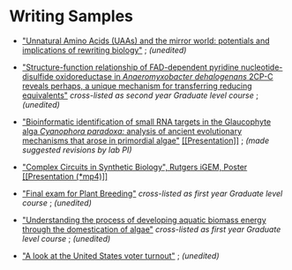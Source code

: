 # Writing Samples

* ["Unnatural Amino Acids (UAAs) and the mirror world: potentials and implications of rewriting biology"](swajid-2011-Issues-In-Biotechnology.pdf) ; _(unedited)_

* ["Structure-function relationship of FAD-dependent pyridine nucleotide-disulfide oxidoreductase in _Anaeromyxobacter dehalogenans_ 2CP-C reveals perhaps, a unique mechanism for transferring reducing equivalents"](swajid-2013-Homology-Modeling-Final.pdf) _cross-listed as second year Graduate level course_ ; _(unedited)_

* ["Bioinformatic identification of small RNA targets in the Glaucophyte alga _Cyanophora paradoxa:_ analysis of ancient evolutionary mechanisms that arose in primordial algae"](swajid-2014-Bioinformatics_identification_of_small_RNA_targets.pdf) [[[Presentation]]](swajid-2014-C_paradoxa_sRNAs_talk.pdf) ; _(made suggested revisions by lab PI)_

* ["Complex Circuits in Synthetic Biology", Rutgers iGEM, Poster](swajid-2011-Complex_Circuits_in_Synthetic_Biology_iGEM_Poster.pdf) [[[Presentation (*mp4)]]](http://2011.igem.org/files/video/Rutgers.mp4)

* ["Final exam for Plant Breeding"](swajid-2010-Final_exam_Plant_Breeding.pdf) _cross-listed as first year Graduate level course_ ; _(unedited)_

* ["Understanding the process of developing aquatic biomass energy through the domestication of algae"](swajid-2010-Final_paper_Plants_for_Bioenergy.pdf) _cross-listed as first year Graduate level course_ ; _(unedited)_

* ["A look at the United States voter turnout"](swajid-2012-American_Government_final_Paper.pdf) ; _(unedited)_

<!-- I don't plagiarize or ever mean to, 100% my own work -->
<!-- There are a couple more but I can't find them -->